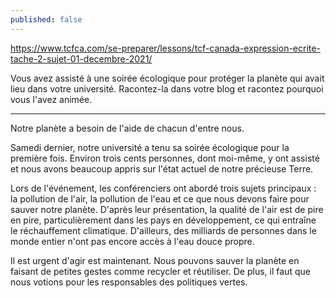 ```yaml
---
published: false
---
```

https://www.tcfca.com/se-preparer/lessons/tcf-canada-expression-ecrite-tache-2-sujet-01-decembre-2021/

Vous avez assisté à une soirée écologique pour protéger la planète qui avait lieu dans votre université. Racontez-la dans votre blog et racontez pourquoi vous l'avez animée.

---

Notre planète a besoin de l'aide de chacun d'entre nous.

Samedi dernier, notre université a tenu sa soirée écologique pour la première fois. Environ trois cents personnes, dont moi-même, y ont assisté et nous avons beaucoup appris sur l'état actuel de notre précieuse Terre.

Lors de l'événement, les conférenciers ont abordé trois sujets principaux : la pollution de l'air, la pollution de l'eau et ce que nous devons faire pour sauver notre planète. D'après leur présentation, la qualité de l'air est de pire en pire, particulièrement dans les pays en développement, ce qui entraîne le réchauffement climatique. D'ailleurs, des milliards de personnes dans le monde entier n'ont pas encore accès à l'eau douce propre.

Il est urgent d'agir est maintenant. Nous pouvons sauver la planète en faisant de petites gestes comme recycler et réutiliser. De plus, il faut que nous votions pour les responsables des politiques vertes.